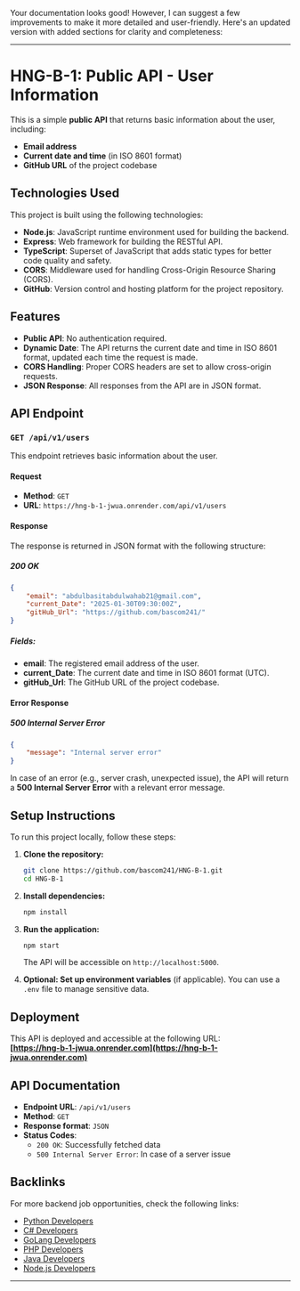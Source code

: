 Your documentation looks good! However, I can suggest a few improvements to make it more detailed and user-friendly. Here's an updated version with added sections for clarity and completeness:

---

# HNG-B-1: Public API - User Information

This is a simple **public API** that returns basic information about the user, including:

- **Email address**
- **Current date and time** (in ISO 8601 format)
- **GitHub URL** of the project codebase

## Technologies Used

This project is built using the following technologies:

- **Node.js**: JavaScript runtime environment used for building the backend.
- **Express**: Web framework for building the RESTful API.
- **TypeScript**: Superset of JavaScript that adds static types for better code quality and safety.
- **CORS**: Middleware used for handling Cross-Origin Resource Sharing (CORS).
- **GitHub**: Version control and hosting platform for the project repository.

## Features

- **Public API**: No authentication required.
- **Dynamic Date**: The API returns the current date and time in ISO 8601 format, updated each time the request is made.
- **CORS Handling**: Proper CORS headers are set to allow cross-origin requests.
- **JSON Response**: All responses from the API are in JSON format.

## API Endpoint

### `GET /api/v1/users`

This endpoint retrieves basic information about the user.

#### Request

- **Method**: `GET`
- **URL**: `https://hng-b-1-jwua.onrender.com/api/v1/users`

#### Response

The response is returned in JSON format with the following structure:

##### 200 OK

```json
{
    "email": "abdulbasitabdulwahab21@gmail.com",
    "current_Date": "2025-01-30T09:30:00Z",
    "gitHub_Url": "https://github.com/bascom241/"
}
```

##### Fields:

- **email**: The registered email address of the user.
- **current_Date**: The current date and time in ISO 8601 format (UTC).
- **gitHub_Url**: The GitHub URL of the project codebase.

#### Error Response

##### 500 Internal Server Error

```json
{
    "message": "Internal server error"
}
```

In case of an error (e.g., server crash, unexpected issue), the API will return a **500 Internal Server Error** with a relevant error message.

## Setup Instructions

To run this project locally, follow these steps:

1. **Clone the repository:**

   ```bash
   git clone https://github.com/bascom241/HNG-B-1.git
   cd HNG-B-1
   ```

2. **Install dependencies:**

   ```bash
   npm install
   ```

3. **Run the application:**

   ```bash
   npm start
   ```

   The API will be accessible on `http://localhost:5000`.

4. **Optional: Set up environment variables** (if applicable). You can use a `.env` file to manage sensitive data.

## Deployment

This API is deployed and accessible at the following URL:  
**[https://hng-b-1-jwua.onrender.com](https://hng-b-1-jwua.onrender.com)**

## API Documentation

- **Endpoint URL**: `/api/v1/users`
- **Method**: `GET`
- **Response format**: `JSON`
- **Status Codes**:
  - `200 OK`: Successfully fetched data
  - `500 Internal Server Error`: In case of a server issue
  
## Backlinks

For more backend job opportunities, check the following links:

- [Python Developers](https://hng.tech/hire/python-developers)
- [C# Developers](https://hng.tech/hire/csharp-developers)
- [GoLang Developers](https://hng.tech/hire/golang-developers)
- [PHP Developers](https://hng.tech/hire/php-developers)
- [Java Developers](https://hng.tech/hire/java-developers)
- [Node.js Developers](https://hng.tech/hire/nodejs-developers)

---
